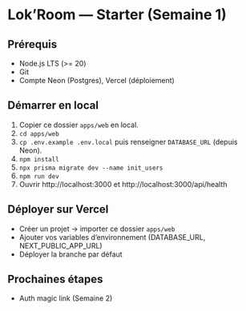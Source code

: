 # Lok’Room — Starter (Semaine 1)

## Prérequis
- Node.js LTS (>= 20)
- Git
- Compte Neon (Postgres), Vercel (déploiement)

## Démarrer en local
1. Copier ce dossier `apps/web` en local.
2. `cd apps/web`
3. `cp .env.example .env.local` puis renseigner `DATABASE_URL` (depuis Neon).
4. `npm install`
5. `npx prisma migrate dev --name init_users`
6. `npm run dev`
7. Ouvrir http://localhost:3000 et http://localhost:3000/api/health

## Déployer sur Vercel
- Créer un projet → importer ce dossier `apps/web`
- Ajouter vos variables d’environnement (DATABASE_URL, NEXT_PUBLIC_APP_URL)
- Déployer la branche par défaut

## Prochaines étapes
- Auth magic link (Semaine 2)
